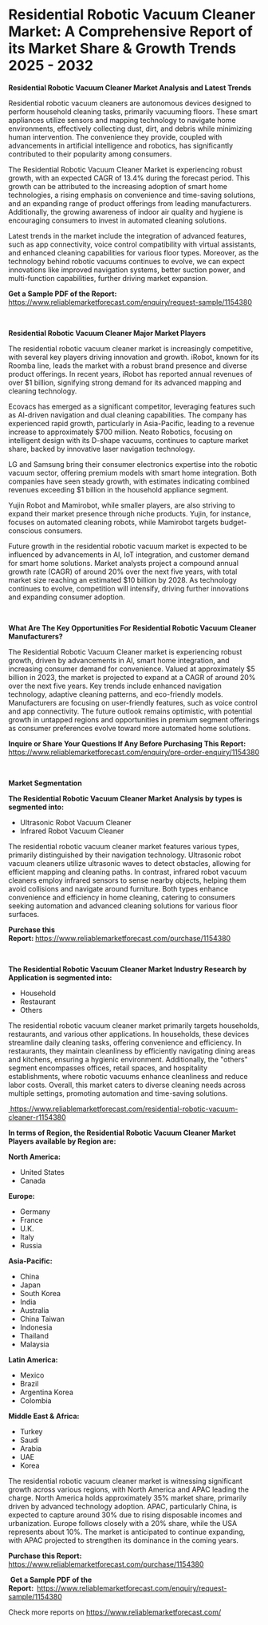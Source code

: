 <p><h1>Residential Robotic Vacuum Cleaner Market: A Comprehensive Report of its Market Share & Growth Trends 2025 - 2032</h1></p><p><strong>Residential Robotic Vacuum Cleaner Market Analysis and Latest Trends</strong></p>
<p><p>Residential robotic vacuum cleaners are autonomous devices designed to perform household cleaning tasks, primarily vacuuming floors. These smart appliances utilize sensors and mapping technology to navigate home environments, effectively collecting dust, dirt, and debris while minimizing human intervention. The convenience they provide, coupled with advancements in artificial intelligence and robotics, has significantly contributed to their popularity among consumers.</p><p>The Residential Robotic Vacuum Cleaner Market is experiencing robust growth, with an expected CAGR of 13.4% during the forecast period. This growth can be attributed to the increasing adoption of smart home technologies, a rising emphasis on convenience and time-saving solutions, and an expanding range of product offerings from leading manufacturers. Additionally, the growing awareness of indoor air quality and hygiene is encouraging consumers to invest in automated cleaning solutions.</p><p>Latest trends in the market include the integration of advanced features, such as app connectivity, voice control compatibility with virtual assistants, and enhanced cleaning capabilities for various floor types. Moreover, as the technology behind robotic vacuums continues to evolve, we can expect innovations like improved navigation systems, better suction power, and multi-function capabilities, further driving market expansion.</p></p>
<p><strong>Get a Sample PDF of the Report:&nbsp;</strong> <a href="https://www.reliablemarketforecast.com/enquiry/request-sample/1154380?utm_campaign=3069&utm_medium=2&utm_source=Github&utm_content=ia&utm_term=05042025&utm_id=residential-robotic-vacuum-cleaner">https://www.reliablemarketforecast.com/enquiry/request-sample/1154380</a></p>
<p>&nbsp;</p>
<p><strong>Residential Robotic Vacuum Cleaner Major Market Players</strong></p>
<p><p>The residential robotic vacuum cleaner market is increasingly competitive, with several key players driving innovation and growth. iRobot, known for its Roomba line, leads the market with a robust brand presence and diverse product offerings. In recent years, iRobot has reported annual revenues of over $1 billion, signifying strong demand for its advanced mapping and cleaning technology.</p><p>Ecovacs has emerged as a significant competitor, leveraging features such as AI-driven navigation and dual cleaning capabilities. The company has experienced rapid growth, particularly in Asia-Pacific, leading to a revenue increase to approximately $700 million. Neato Robotics, focusing on intelligent design with its D-shape vacuums, continues to capture market share, backed by innovative laser navigation technology.</p><p>LG and Samsung bring their consumer electronics expertise into the robotic vacuum sector, offering premium models with smart home integration. Both companies have seen steady growth, with estimates indicating combined revenues exceeding $1 billion in the household appliance segment.</p><p>Yujin Robot and Mamirobot, while smaller players, are also striving to expand their market presence through niche products. Yujin, for instance, focuses on automated cleaning robots, while Mamirobot targets budget-conscious consumers. </p><p>Future growth in the residential robotic vacuum market is expected to be influenced by advancements in AI, IoT integration, and customer demand for smart home solutions. Market analysts project a compound annual growth rate (CAGR) of around 20% over the next five years, with total market size reaching an estimated $10 billion by 2028. As technology continues to evolve, competition will intensify, driving further innovations and expanding consumer adoption.</p></p>
<p>&nbsp;</p>
<p><strong>What Are The Key Opportunities For Residential Robotic Vacuum Cleaner Manufacturers?</strong></p>
<p><p>The Residential Robotic Vacuum Cleaner market is experiencing robust growth, driven by advancements in AI, smart home integration, and increasing consumer demand for convenience. Valued at approximately $5 billion in 2023, the market is projected to expand at a CAGR of around 20% over the next five years. Key trends include enhanced navigation technology, adaptive cleaning patterns, and eco-friendly models. Manufacturers are focusing on user-friendly features, such as voice control and app connectivity. The future outlook remains optimistic, with potential growth in untapped regions and opportunities in premium segment offerings as consumer preferences evolve toward more automated home solutions.</p></p>
<p><strong>Inquire or Share Your Questions If Any Before Purchasing This Report:</strong> <a href="https://www.reliablemarketforecast.com/enquiry/pre-order-enquiry/1154380?utm_campaign=3069&utm_medium=2&utm_source=Github&utm_content=ia&utm_term=05042025&utm_id=residential-robotic-vacuum-cleaner">https://www.reliablemarketforecast.com/enquiry/pre-order-enquiry/1154380</a></p>
<p>&nbsp;</p>
<p><strong>Market Segmentation</strong></p>
<p><strong>The Residential Robotic Vacuum Cleaner Market Analysis by types is segmented into:</strong></p>
<p><ul><li>Ultrasonic Robot Vacuum Cleaner</li><li>Infrared Robot Vacuum Cleaner</li></ul></p>
<p><p>The residential robotic vacuum cleaner market features various types, primarily distinguished by their navigation technology. Ultrasonic robot vacuum cleaners utilize ultrasonic waves to detect obstacles, allowing for efficient mapping and cleaning paths. In contrast, infrared robot vacuum cleaners employ infrared sensors to sense nearby objects, helping them avoid collisions and navigate around furniture. Both types enhance convenience and efficiency in home cleaning, catering to consumers seeking automation and advanced cleaning solutions for various floor surfaces.</p></p>
<p><strong>Purchase this Report:&nbsp;</strong><a href="https://www.reliablemarketforecast.com/purchase/1154380?utm_campaign=3069&utm_medium=2&utm_source=Github&utm_content=ia&utm_term=05042025&utm_id=residential-robotic-vacuum-cleaner">https://www.reliablemarketforecast.com/purchase/1154380</a></p>
<p>&nbsp;</p>
<p><strong>The Residential Robotic Vacuum Cleaner Market Industry Research by Application is segmented into:</strong></p>
<p><ul><li>Household</li><li>Restaurant</li><li>Others</li></ul></p>
<p><p>The residential robotic vacuum cleaner market primarily targets households, restaurants, and various other applications. In households, these devices streamline daily cleaning tasks, offering convenience and efficiency. In restaurants, they maintain cleanliness by efficiently navigating dining areas and kitchens, ensuring a hygienic environment. Additionally, the "others" segment encompasses offices, retail spaces, and hospitality establishments, where robotic vacuums enhance cleanliness and reduce labor costs. Overall, this market caters to diverse cleaning needs across multiple settings, promoting automation and time-saving solutions.</p></p>
<p><a href="https://www.reliablemarketforecast.com/residential-robotic-vacuum-cleaner-r1154380?utm_campaign=3069&utm_medium=2&utm_source=Github&utm_content=ia&utm_term=05042025&utm_id=residential-robotic-vacuum-cleaner">&nbsp;https://www.reliablemarketforecast.com/residential-robotic-vacuum-cleaner-r1154380</a></p>
<p><strong>In terms of Region, the Residential Robotic Vacuum Cleaner Market Players available by Region are:</strong></p>
<p>
    <p> <strong> North America: </strong>
        <ul>
            <li>United States</li>
            <li>Canada</li>
        </ul>
        </p> 
    <p> <strong> Europe: </strong>
        <ul>
            <li>Germany</li>
            <li>France</li>
            <li>U.K.</li>
            <li>Italy</li>
            <li>Russia</li>
        </ul>
        </p> 
    <p> <strong> Asia-Pacific: </strong>
        <ul>
            <li>China</li>
            <li>Japan</li>
            <li>South Korea</li>
            <li>India</li>
            <li>Australia</li>
            <li>China Taiwan</li>
            <li>Indonesia</li>
            <li>Thailand</li>
            <li>Malaysia</li>
        </ul>
        </p> 
    <p> <strong> Latin America: </strong>
        <ul>
            <li>Mexico</li>
            <li>Brazil</li>
            <li>Argentina Korea</li>
            <li>Colombia</li>
        </ul>
        </p> 
    <p> <strong> Middle East & Africa: </strong>
        <ul>
            <li>Turkey</li>
            <li>Saudi</li>
            <li>Arabia</li>
            <li>UAE</li>
            <li>Korea</li>
        </ul>
    </p>
    </p>
<p><p>The residential robotic vacuum cleaner market is witnessing significant growth across various regions, with North America and APAC leading the charge. North America holds approximately 35% market share, primarily driven by advanced technology adoption. APAC, particularly China, is expected to capture around 30% due to rising disposable incomes and urbanization. Europe follows closely with a 20% share, while the USA represents about 10%. The market is anticipated to continue expanding, with APAC projected to strengthen its dominance in the coming years.</p></p>
<p><strong>Purchase this Report: </strong><a href="https://www.reliablemarketforecast.com/purchase/1154380?utm_campaign=3069&utm_medium=2&utm_source=Github&utm_content=ia&utm_term=05042025&utm_id=residential-robotic-vacuum-cleaner">https://www.reliablemarketforecast.com/purchase/1154380</a></p>
<p>&nbsp;<strong>Get a Sample PDF of the Report:&nbsp;&nbsp;</strong><a href="https://www.reliablemarketforecast.com/enquiry/request-sample/1154380?utm_campaign=3069&utm_medium=2&utm_source=Github&utm_content=ia&utm_term=05042025&utm_id=residential-robotic-vacuum-cleaner">https://www.reliablemarketforecast.com/enquiry/request-sample/1154380</a></p>
<p><strong></strong></p>
<p>Check more reports on <a href="https://www.reliablemarketforecast.com/?utm_campaign=3069&utm_medium=2&utm_source=Github&utm_content=ia&utm_term=05042025&utm_id=residential-robotic-vacuum-cleaner">https://www.reliablemarketforecast.com/</a></p>